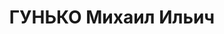---
title: ГУНЬКО Михаил Ильич
description: "1904 р., Краснопільський р-н Сумської обл., українець, із селян, освіта\
  \ початкова. Проживав у с. Халтуріно Карлівського р-ну Полтавської обл. Директор\
  \ місцевого радгоспу. \n  Заарештований 12 липня 1938 р. Засуджений Верховним Судом\
  \ СРСР 7 грудня 1937 р. (стаття КК не вказана) за контрреволюційну діяльність до\
  \ розстрілу з конфіскацією особистого майна. Вирок виконано 8 грудня 1937 р. \n\
  \  Реабілітований Верховним Судом СРСР 6 грудня 1957 р."
---